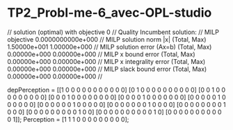 # TP2_Probl-me-6_avec-OPL-studio
// solution (optimal) with objective 0
// Quality Incumbent solution:
// MILP objective                                0.0000000000e+000
// MILP solution norm |x| (Total, Max)           1.50000e+001 1.00000e+000
// MILP solution error (Ax=b) (Total, Max)       0.00000e+000 0.00000e+000
// MILP x bound error (Total, Max)               0.00000e+000 0.00000e+000
// MILP x integrality error (Total, Max)         0.00000e+000 0.00000e+000
// MILP slack bound error (Total, Max)           0.00000e+000 0.00000e+000
// 

depPerception = [[1
             0 0 0 0 0 0 0 0 0 0 0]
             [0 1 0 0 0 0 0 0 0 0 0 0]
             [0 0 1 0 0 0 0 0 0 0 0 0]
             [0 0 0 1 0 0 0 0 0 0 0 0]
             [0 0 0 0 1 0 0 0 0 0 0 0]
             [0 0 0 0 0 1 0 0 0 0 0 0]
             [0 0 0 0 0 0 1 0 0 0 0 0]
             [0 0 0 0 0 0 0 1 0 0 0 0]
             [0 0 0 0 0 0 0 0 1 0 0 0]
             [0 0 0 0 0 0 0 0 0 1 0 0]
             [0 0 0 0 0 0 0 0 0 0 1 0]
             [0 0 0 0 0 0 0 0 0 0 0 1]];
Perception = [1 1 1 0 0 0 0 0 0 0 0 0];

